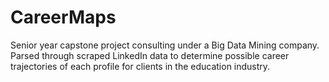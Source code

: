 # CareerMaps
Senior year capstone project consulting under a Big Data Mining company. Parsed through scraped LinkedIn data to determine possible career trajectories of each profile for clients in the education industry. 
